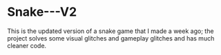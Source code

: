 # Snake---V2
This is the updated version of a snake game that I made a week ago; the project solves some visual glitches and gameplay glitches and has much cleaner code.